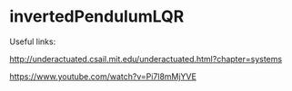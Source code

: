 # invertedPendulumLQR


Useful links:

http://underactuated.csail.mit.edu/underactuated.html?chapter=systems

https://www.youtube.com/watch?v=Pi7l8mMjYVE